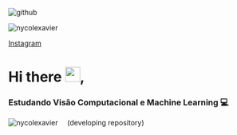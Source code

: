 
![github](https://user-images.githubusercontent.com/74930052/113805146-5e3cc080-9736-11eb-9cc9-2e330c7413a2.jpg)    
 
<p align="left"><img src="https://komarev.com/ghpvc/?username=nycolexavier&label=Profile%20views&color=0e75b6&style=flat" alt="nycolexavier" /> </p>

[Instagram](https://www.instagram.com/nycolexavierr/)
 


# Hi there <img src="https://raw.githubusercontent.com/kaueMarques/kaueMarques/master/hi.gif" width="30px">,

### Estudando Visão Computacional e Machine Learning 💻

<p><img align="left" src="https://github-readme-stats.vercel.app/api/top-langs?username=nycolexavier&show_icons=true&locale=en&layout=compact" alt="nycolexavier" /></p>

<!--<p>&nbsp;<img align="center" src="https://github-readme-stats.vercel.app/api?username=nycolexavier&show_icons=true&locale=en" alt="nycolexavier" /></p>

<!--<p><img align="center" src="https://github-readme-streak-stats.herokuapp.com/?user=nycolexavier&" alt="nycolexavier" /></p>
 <!-->
 

 &nbsp;
 &nbsp;
 (developing repository)


